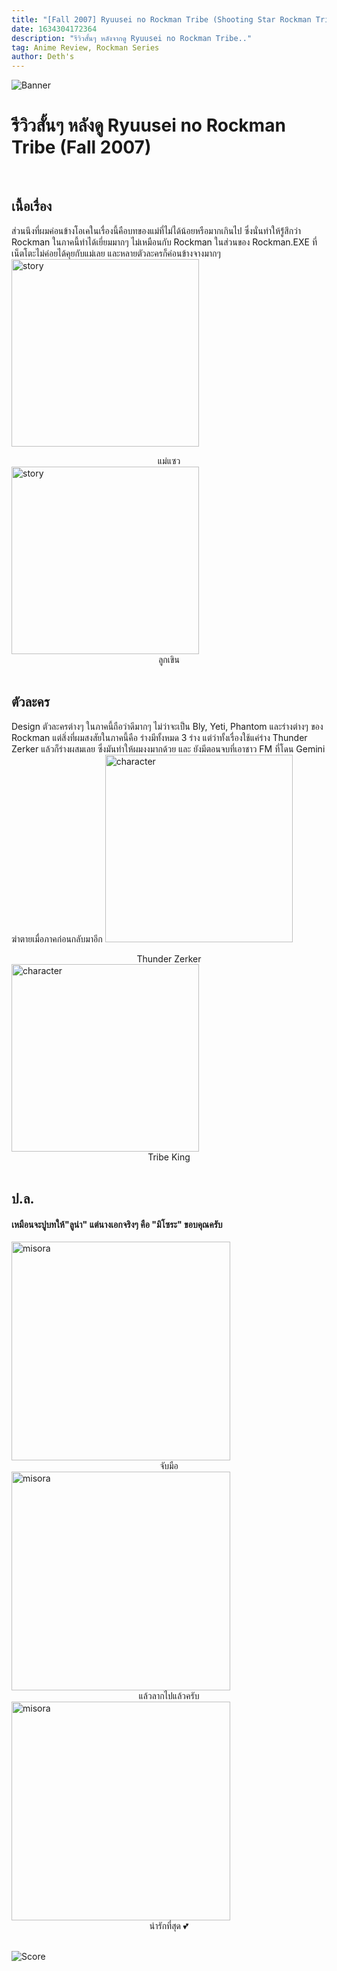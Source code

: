 ```yaml
---
title: "[Fall 2007] Ryuusei no Rockman Tribe (Shooting Star Rockman Tribe)"
date: 1634304172364
description: "รีวิวสั้นๆ หลังจากดู Ryuusei no Rockman Tribe.."
tag: Anime Review, Rockman Series
author: Deth's
---
```

![Banner](https://cdn.myanimelist.net/images/anime/1256/94652.jpg)

# รีวิวสั้นๆ หลังดู Ryuusei no Rockman Tribe (Fall 2007)
<br />

## เนื้อเรื่อง
ส่วนนึงที่ผมค่อนข้างโอเคในเรื่องนี้คือบทของแม่ที่ไม่ได้น้อยหรือมากเกินไป ซึ่งนั่นทำให้รู้่สึกว่า Rockman ในภาคนี้ทำได้เยี่ยมมากๆ ไม่เหมือนกับ Rockman ในส่วนของ Rockman.EXE ที่เน็ตโตะไม่ค่อยได้คุยกับแม่เลย และหลายตัวละครก็ค่อนข้างจางมากๆ 
<img src="https://box.lolis.love/0/ri5d4.png" alt="story" width="300px" class="img-w-desp" />
<center class="text-desp">แม่แซว</center>
<img src="https://box.lolis.love/0/5480d.png" alt="story" width="300px" class="img-w-desp" />
<center class="text-desp">ลูกเขิน</center>
<br />

## ตัวละคร
Design ตัวละครต่างๆ ในภาคนี้ถือว่าดีมากๆ ไม่ว่าจะเป็น Bly, Yeti, Phantom และร่างต่างๆ ของ Rockman แต่สิ่งที่ผมสงสัยในภาคนี้คือ ร่างมีทั้งหมด 3 ร่าง แต่ว่าทั้งเรื่องใช้แค่ร่าง Thunder Zerker แล้วก็ร่างผสมเลย ซึ่งมันทำให้ผมงงมากด้วย และ ยังมีตอนจบที่เอาชาว FM ที่โดน Gemini ฆ่าตายเมื่อภาคก่อนกลับมาอีก
<img src="https://box.lolis.love/0/4s89u.png" alt="character" width="300px" />
<center>Thunder Zerker</center>
<img src="https://box.lolis.love/0/zhxer.jpg" alt="character" width="300px" />
<center>Tribe King</center>
<br />

## ป.ล.
#### เหมือนจะปูบทให้"ลูน่า" แต่นางเอกจริงๆ คือ "มิโซระ" ขอบคุณครับ
<img src="https://box.lolis.love/0/ds1w4.png" alt="misora" width="350px" />
<center>จับมือ</center>
<img src="https://box.lolis.love/0/5ahlv.png" alt="misora" width="350px" />
<center>แล้วลากไปแล้วครับ</center>
<img src="https://box.lolis.love/0/x7jc4.png" alt="misora" width="350px" />
<center>น่ารักที่สุด 💕</center>
<br />

![Score](https://img.shields.io/badge/Score-9%2F10-coral?style=for-the-badge)
